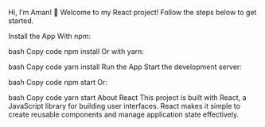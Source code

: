 Hi, I’m Aman! 👋
Welcome to my React project! Follow the steps below to get started.

Install the App
With npm:

bash
Copy code
npm install
Or with yarn:

bash
Copy code
yarn install
Run the App
Start the development server:

bash
Copy code
npm start
Or:

bash
Copy code
yarn start
About React
This project is built with React, a JavaScript library for building user interfaces. React makes it simple to create reusable components and manage application state effectively.
